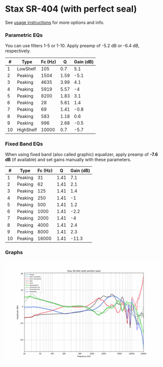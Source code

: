 # Stax SR-404 (with perfect seal)
See [usage instructions](https://github.com/jaakkopasanen/AutoEq#usage) for more options and info.

### Parametric EQs
You can use filters 1-5 or 1-10. Apply preamp of -5.2 dB or -6.4 dB, respectively.

|   # | Type      |   Fc (Hz) |    Q |   Gain (dB) |
|-----|-----------|-----------|------|-------------|
|   1 | LowShelf  |       105 | 0.7  |         5.1 |
|   2 | Peaking   |      1504 | 1.59 |        -5.1 |
|   3 | Peaking   |      4635 | 3.99 |         4.1 |
|   4 | Peaking   |      5919 | 5.57 |        -4   |
|   5 | Peaking   |      8200 | 1.83 |         3.1 |
|   6 | Peaking   |        28 | 5.61 |         1.4 |
|   7 | Peaking   |        69 | 1.41 |        -0.8 |
|   8 | Peaking   |       583 | 1.18 |         0.6 |
|   9 | Peaking   |       996 | 2.68 |        -0.5 |
|  10 | HighShelf |     10000 | 0.7  |        -5.7 |

### Fixed Band EQs
When using fixed band (also called graphic) equalizer, apply preamp of **-7.6 dB** (if available) and set gains manually with these parameters.

|   # | Type    |   Fc (Hz) |    Q |   Gain (dB) |
|-----|---------|-----------|------|-------------|
|   1 | Peaking |        31 | 1.41 |         7.1 |
|   2 | Peaking |        62 | 1.41 |         2.1 |
|   3 | Peaking |       125 | 1.41 |         1.4 |
|   4 | Peaking |       250 | 1.41 |        -1   |
|   5 | Peaking |       500 | 1.41 |         1.2 |
|   6 | Peaking |      1000 | 1.41 |        -2.2 |
|   7 | Peaking |      2000 | 1.41 |        -4   |
|   8 | Peaking |      4000 | 1.41 |         2.4 |
|   9 | Peaking |      8000 | 1.41 |         2.3 |
|  10 | Peaking |     16000 | 1.41 |       -11.3 |

### Graphs
![](./Stax%20SR-404%20(with%20perfect%20seal).png)
